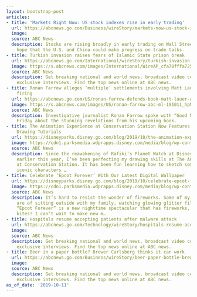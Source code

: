 ```yaml
---
layout: bootstrap-post
articles:
- title: 'Markets Right Now: US stock indexes rise in early trading'
  url: https://abcnews.go.com/Business/wireStory/markets-now-us-stock-indexes-rise-early-trading-66208663
  image: 
  source: ABC News
  description: Stocks are rising broadly in early trading on Wall Street as traders
    hope that the U.S. and China could make progress on trade talks.
- title: Turkish invasion raises fears of Islamic State prison break
  url: https://abcnews.go.com/International/wireStory/turkish-invasion-raises-fears-islamic-state-prison-break-66207879
  image: https://s.abcnews.com/images/International/WireAP_cfa78fffa7254b7f8023887ac6735be9_16x9_992.jpg
  source: ABC News
  description: Get breaking national and world news, broadcast video coverage, and
    exclusive interviews. Find the top news online at ABC news.
- title: Ronan Farrow alleges ‘multiple’ settlements involving Matt Lauer before his
    firing
  url: https://abcnews.go.com/US/ronan-farrow-defends-book-matt-lauer-accusations-extensively/story?id=66181933
  image: https://s.abcnews.com/images/US/ronan-farrow-abc-ml-191011_hpMain_16x9_992.jpg
  source: ABC News
  description: Investigative journalist Ronan Farrow spoke with “Good Morning America”
    Friday about the stunning revelations from his upcoming book.
- title: The Animation Experience at Conservation Station Now Features Animal ‘Villain’
    Drawing Tutorials
  url: https://disneyparks.disney.go.com/blog/2019/10/the-animation-experience-at-conservation-station-now-features-animal-villain-drawing-tutorials/
  image: https://cdn1.parksmedia.wdprapps.disney.com/media/blog/wp-content/uploads/2019/10/asljht46910.jpg
  source: ABC News
  description: Since the reawakening of Rafiki’s Planet Watch at Disney’s Animal Kingdom
    earlier this year, I’ve been perfecting my drawing skills at The Animation Experience
    at Conservation Station. It has been fun learning how to sketch some of the most
    iconic characters …
- title: Celebrate ‘Epcot Forever’ With Our Latest Digital Wallpaper
  url: https://disneyparks.disney.go.com/blog/2019/10/celebrate-epcot-forever-with-our-latest-digital-wallpaper/
  image: https://cdn1.parksmedia.wdprapps.disney.com/media/blog/wp-content/uploads/2019/10/nnvbcgftdrewesdw.jpg
  source: ABC News
  description: It’s hard to resist the wonder of fireworks. Some of my best memories
    are of sitting outside with my family, watching glowing glitter fill the air.
    “Epcot Forever” is a new nighttime spectacular that has fireworks, lasers and
    kites! I can’t wait to make new m…
- title: Hospitals resume accepting patients after malware attack
  url: https://abcnews.go.com/Technology/wireStory/hospitals-resume-accepting-patients-malware-attack-66207474
  image: 
  source: ABC News
  description: Get breaking national and world news, broadcast video coverage, and
    exclusive interviews. Find the top news online at ABC news.
- title: Beer in a paper bottle? Brewer Carlsberg thinks it can work
  url: https://abcnews.go.com/Business/wireStory/beer-paper-bottle-brewer-carlsberg-thinks-work-66207305
  image: 
  source: ABC News
  description: Get breaking national and world news, broadcast video coverage, and
    exclusive interviews. Find the top news online at ABC news.
as_of_date: '2019-10-11'
---
```


